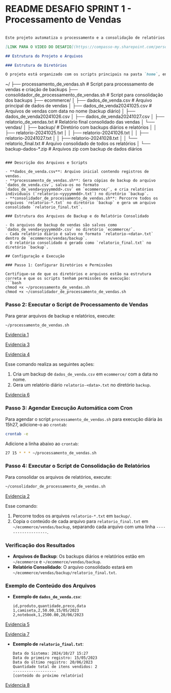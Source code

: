 # README DESAFIO SPRINT 1 - Processamento de Vendas

```markdown

Este projeto automatiza o processamento e a consolidação de relatórios de vendas, organizando arquivos de backup e consolidando-os em um relatório final. Este documento fornece uma descrição dos passos para configurar, executar e verificar os resultados gerados pelos scripts `processamento_de_vendas.sh` e `consolidador_de_processamento_de_vendas.sh`.

[LINK PARA O VIDEO DO DESAFIO](https://compasso-my.sharepoint.com/personal/paulo_braga_pb_compasso_com_br/_layouts/15/stream.aspx?id=%2Fpersonal%2Fpaulo%5Fbraga%5Fpb%5Fcompasso%5Fcom%5Fbr%2FDocuments%2FPauloRenato%2EBraga%2DSprint01%2Ewebm&nav=%7B%22defaultNavPanel%22%3A%7B%22pluginName%22%3A%22MediaSettingsLayer%22%7D%7D&referrer=StreamWebApp%2EWeb&referrerScenario=AddressBarCopied%2Eview%2Ebd30914d%2D8f79%2D4c62%2D8114%2Dde587291f97b)

## Estrutura do Projeto e Arquivos

### Estrutura de Diretórios

O projeto está organizado com os scripts principais na pasta `home`, enquanto os dados e backups de vendas estão dentro do diretório `ecommerce`, conforme a estrutura a seguir:

```
~/
├── processamento_de_vendas.sh                  # Script para processamento de vendas e criação de backups
├── consolidador_de_processamento_de_vendas.sh  # Script para consolidação dos backups
├── ecommerce/
│   ├── dados_de_venda.csv                      # Arquivo principal de dados de vendas
│   ├── dados_de_venda20241025.csv              # Arquivos de vendas com data no nome (backup diário)
│   ├── dados_de_venda20241026.csv
│   ├── dados_de_venda20241027.csv
│   ├── relatorio_de_vendas.txt                 # Relatório final consolidado das vendas
│   └── vendas/
│       ├── backup/                             # Diretório com backups diários e relatórios
│       │   ├── relatorio-20241025.txt
│       │   ├── relatorio-20241026.txt
│       │   ├── relatorio-20241027.txt
│       │   ├── relatorio-20241028.txt
│       │   └── relatorio_final.txt             # Arquivo consolidado de todos os relatórios
│       └── backup-dados-*.zip                  # Arquivos zip com backup de dados diários
```

### Descrição dos Arquivos e Scripts

- **dados_de_venda.csv**: Arquivo inicial contendo registros de vendas.
- **processamento_de_vendas.sh**: Gera cópias de backup do arquivo `dados_de_venda.csv`, salva-os no formato `dados_de_venda<yyyymmdd>.csv` em `ecommerce/`, e cria relatórios individuais (`relatorio-<yyyymmdd>.txt`) no diretório `backup`.
- **consolidador_de_processamento_de_vendas.sh**: Percorre todos os arquivos `relatorio-*.txt` no diretório `backup` e gera um arquivo consolidado `relatorio_final.txt`.

### Estrutura dos Arquivos de Backup e do Relatório Consolidado

- Os arquivos de backup de vendas são salvos como `dados_de_venda<yyyymmdd>.csv` no diretório `ecommerce/`.
- Cada relatório diário é salvo no formato `relatorio-<data>.txt` dentro de `ecommerce/vendas/backup`.
- O relatório consolidado é gerado como `relatorio_final.txt` no diretório `backup`.

## Configuração e Execução

### Passo 1: Configurar Diretórios e Permissões

Certifique-se de que os diretórios e arquivos estão na estrutura correta e que os scripts tenham permissões de execução:
```bash
chmod +x ~/processamento_de_vendas.sh
chmod +x ~/consolidador_de_processamento_de_vendas.sh
```

### Passo 2: Executar o Script de Processamento de Vendas

Para gerar arquivos de backup e relatórios, execute:
```bash
~/processamento_de_vendas.sh
```
[Evidencia 1](https://github.com/paulorenatojsb/CompassAcademy/blob/main/Sprint%2001/Evid%C3%AAncias/Evidencia%20Desafio%20Sprint1%20(1).png)

[Evidencia 3](https://github.com/paulorenatojsb/CompassAcademy/blob/main/Sprint%2001/Evid%C3%AAncias/Evidencia%20Desafio%20Sprint1%20(3).png)

[Evidencia 4](https://github.com/paulorenatojsb/CompassAcademy/blob/main/Sprint%2001/Evid%C3%AAncias/Evidencia%20Desafio%20Sprint1%20(4).png)

Esse comando realiza as seguintes ações:
1. Cria um backup de `dados_de_venda.csv` em `ecommerce/` com a data no nome.
2. Gera um relatório diário `relatorio-<data>.txt` no diretório `backup`.

[Evidencia 6](https://github.com/paulorenatojsb/CompassAcademy/blob/main/Sprint%2001/Evid%C3%AAncias/Evidencia%20Desafio%20Sprint1%20(6).png)

### Passo 3: Agendar Execução Automática com Cron

Para agendar o script `processamento_de_vendas.sh` para execução diária às 15h27, adicione-o ao `crontab`:
```bash
crontab -e
```

Adicione a linha abaixo ao `crontab`:
```bash
27 15 * * * ~/processamento_de_vendas.sh
```

### Passo 4: Executar o Script de Consolidação de Relatórios

Para consolidar os arquivos de relatórios, execute:
```bash
~/consolidador_de_processamento_de_vendas.sh
```
[Evidencia 2](https://github.com/paulorenatojsb/CompassAcademy/blob/main/Sprint%2001/Evid%C3%AAncias/Evidencia%20Desafio%20Sprint1%20(2).png)

Esse comando:
1. Percorre todos os arquivos `relatorio-*.txt` em `backup/`.
2. Copia o conteúdo de cada arquivo para `relatorio_final.txt` em `~/ecommerce/vendas/backup`, separando cada arquivo com uma linha `-------------------`.

### Verificação dos Resultados

- **Arquivos de Backup**: Os backups diários e relatórios estão em `~/ecommerce` e `~/ecommerce/vendas/backup`.
- **Relatório Consolidado**: O arquivo consolidado estará em `~/ecommerce/vendas/backup/relatorio_final.txt`.

### Exemplo de Conteúdo dos Arquivos

- **Exemplo de `dados_de_venda.csv`**:
    ```
    id,produto,quantidade,preco,data
    1,camiseta,2,50.00,15/05/2023
    2,notebook,1,2500.00,20/06/2023
    ```

[Evidencia 5](https://github.com/paulorenatojsb/CompassAcademy/blob/main/Sprint%2001/Evid%C3%AAncias/Evidencia%20Desafio%20Sprint1%20(5).png)

[Evidencia 7](https://github.com/paulorenatojsb/CompassAcademy/blob/main/Sprint%2001/Evid%C3%AAncias/Evidencia%20Desafio%20Sprint1%20(7).png)

- **Exemplo de `relatorio_final.txt`**:
    ```
    Data do Sistema: 2024/10/27 15:27
    Data do primeiro registro: 15/05/2023
    Data do último registro: 20/06/2023
    Quantidade total de itens vendidos: 2
    -------------------
    [conteúdo do próximo relatório]
    ```
[Evidencia 8](https://github.com/paulorenatojsb/CompassAcademy/blob/main/Sprint%2001/Evid%C3%AAncias/Evidencia%20Desafio%20Sprint1%20(8).png)